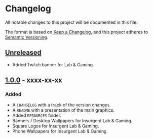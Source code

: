 # Changelog
All notable changes to this project will be documented in this file.

The format is based on [Keep a Changelog](https://keepachangelog.com/en/1.0.0/),
and this project adheres to [Semantic Versioning](https://semver.org/spec/v2.0.0.html).

## [Unreleased]
- Added Twitch banner for Lab & Gaming.

## [1.0.0] - xxxx-xx-xx
### Added
- A `CHANGELOG` with a track of the version changes.
- A `README` with a presentation of the main graphics.
- Added `RESOURCES` folder.
- Banners / Desktop Wallpapers for Insurgent Lab & Gaming.
- Square Logos for Insurgent Lab & Gaming.
- Phone Wallpapers for Insurgent Lab & Gaming.

[Unreleased]: https://github.com/insurgent-lab/insurgent-graphics/compare/v1.0.0...HEAD
[1.0.0]: https://github.com/insurgent-lab/insurgent-graphics/releases/tag/v1.0.0